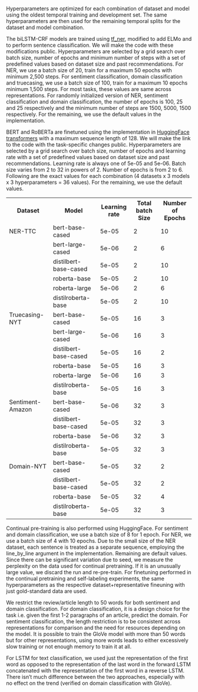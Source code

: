 Hyperparameters are optimized for each combination of dataset and model using the oldest temporal training and development set. The same hyperparameters are then used for the remaining temporal splits for the dataset and model combination.

The biLSTM-CRF models are trained using <a href="https://github.com/guillaumegenthial/tf_ner">tf_ner</a>, modified to add ELMo and to perform sentence classification. We will make the code with these modifications public. Hyperparameters are selected by a grid search over batch size, number of epochs and minimum number of steps with a set of predefined values based on dataset size and past recommendations. For NER, we use a batch size of 20, train for a maximum 50 epochs with minimum 2,500 steps. For sentiment classification, domain classification and truecasing, we use a batch size of 100, train for a maximum 10 epochs minimum 1,500 steps. For most tasks, these values are same across representations. For randomly initialized version of NER, sentiment classification and domain classification, the number of epochs is 100, 25 and 25 respectively and the minimum number of steps are 1500, 5000, 1500 respectively. For the remaining, we use the default values in the implementation. 

BERT and RoBERTa are finetuned using the implementation in <a href="https://github.com/huggingface/transformers">HuggingFace transformers</a> with a maximum sequence length of 128. We will make the link to the code with the task-specific changes public. Hyperparameters are selected by a grid search over batch size, number of epochs and learning rate with a set of predefined values based on dataset size and past recommendations. Learning rate is always one of 5e-05 and 5e-06. Batch size varies from 2 to 32 in powers of 2. Number of epochs is from 2 to 6. Following are the exact values for each combination (4 datasets x 3 models x 3 hyperparameters = 36 values). For the remaining, we use the default values.

<table>
<tr>
  <th>Dataset</th>
  <th>Model</th>
  <th>Learning rate</th>
  <th>Total batch Size</th>
  <th>Number of Epochs</th>
</tr>
<tr>
  <td>NER-TTC</td>
  <td>bert-base-cased</td>
  <td>5e-05</td>
  <td>2</td>
  <td>10</td>
</tr>
<tr>
  <td></td>
  <td>bert-large-cased</td>
  <td>5e-06</td>
  <td>2</td>
  <td>6</td>
</tr>
<tr>
  <td></td>
  <td>distilbert-base-cased</td>
  <td>5e-05</td>
  <td>2</td>
  <td>10</td>
</tr>
<tr>
  <td></td>
  <td>roberta-base</td>
  <td>5e-05</td>
  <td>2</td>
  <td>10</td>
</tr>
<tr>
  <td></td>
  <td>roberta-large</td>
  <td>5e-06</td>
  <td>2</td>
  <td>6</td>
</tr>
<tr>
  <td></td>
  <td>distilroberta-base</td>
  <td>5e-05</td>
  <td>2</td>
  <td>10</td>
</tr>
<tr>
  <td>Truecasing-NYT</td>
  <td>bert-base-cased</td>
  <td>5e-05</td>
  <td>16</td>
  <td>3</td>
</tr>
<tr>
  <td></td>
  <td>bert-large-cased</td>
  <td>5e-06</td>
  <td>16</td>
  <td>3</td>
</tr>
<tr>
  <td></td>
  <td>distilbert-base-cased</td>
  <td>5e-05</td>
  <td>16</td>
  <td>2</td>
</tr>
<tr>
  <td></td>
  <td>roberta-base</td>
  <td>5e-05</td>
  <td>16</td>
  <td>3</td>
</tr>
<tr>
  <td></td>
  <td>roberta-large</td>
  <td>5e-06</td>
  <td>16</td>
  <td>3</td>
</tr>
<tr>
  <td></td>
  <td>distilroberta-base</td>
  <td>5e-05</td>
  <td>16</td>
  <td>3</td>
</tr>
<tr>
  <td>Sentiment-Amazon</td>
  <td>bert-base-cased</td>
  <td>5e-06</td>
  <td>32</td>
  <td>3</td>
</tr>
<tr>
  <td></td>
  <td>distilbert-base-cased</td>
  <td>5e-05</td>
  <td>32</td>
  <td>3</td>
</tr>
<tr>
  <td></td>
  <td>roberta-base</td>
  <td>5e-06</td>
  <td>32</td>
  <td>3</td>
</tr>
<tr>
  <td></td>
  <td>distilroberta-base</td>
  <td>5e-05</td>
  <td>32</td>
  <td>3</td>
</tr>
<tr>
  <td>Domain-NYT</td>
  <td>bert-base-cased</td>
  <td>5e-05</td>
  <td>32</td>
  <td>2</td>
</tr>
<tr>
  <td></td>
  <td>distilbert-base-cased</td>
  <td>5e-05</td>
  <td>32</td>
  <td>2</td>
</tr>
<tr>
  <td></td>
  <td>roberta-base</td>
  <td>5e-05</td>
  <td>32</td>
  <td>4</td>
</tr>
<tr>
  <td></td>
  <td>distilroberta-base</td>
  <td>5e-05</td>
  <td>32</td>
  <td>3</td>
</tr>
</table>

Continual pre-training is also performed using HuggingFace. For sentiment and domain classification, we use a batch size of 8 for 1 epoch. For NER, we use a batch size of 4 with 10 epochs. Due to the small size of the NER dataset, each sentence is treated as a separate sequence, employing the line\_by\_line argument in the implementation. Remaining are default values. Since there can be significant variation due to seed, we measure the perplexity on the data used for continual pretraining. If it is an unusually large value, we discard the run and re-pre-train. For finetuning performed in the continual pretraining and self-labeling experiments, the same hyperparameters as the respective dataset+representative fineuning with just gold-standard data are used.

We restrict the review/article length to 50 words for both sentiment and domain classification. For domain classification, it is a design choice for the task i.e. given the first 1-2 paragraphs of an article, predict the domain. For sentiment classification, the length restriction is to be consistent across representations for comparison and the need for resources depending on the model. It is possible to train the GloVe model with more than 50 words but for other representations, using more words leads to either excessively slow training or not enough memory to train it at all.

For LSTM for text classification, we used just the representation of the first word as opposed to the representation of the last word in the forward LSTM concatenated with the representation of the first word in a reverse LSTM. There isn’t much difference between the two approaches, especially with no effect on the trend (verified on domain classification with GloVe).


